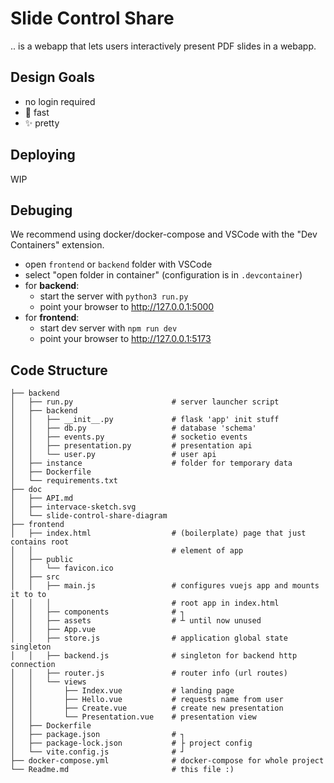 # Slide Control Share

.. is a webapp that lets users interactively present PDF slides in a webapp.

## Design Goals

* no login required
* 💨 fast
* ✨ pretty

## Deploying

WIP

## Debuging

We recommend using docker/docker-compose and VSCode with the "Dev Containers" extension.

* open `frontend` or `backend` folder with VSCode
* select "open folder in container" (configuration is in `.devcontainer`)
* for **backend**:
  * start the server with `python3 run.py`
  * point your browser to http://127.0.0.1:5000
* for **frontend**:
  * start dev server with `npm run dev`
  * point your browser to http://127.0.0.1:5173

## Code Structure
```
├── backend
│   ├── run.py                      # server launcher script
│   ├── backend
│   │   ├── __init__.py             # flask 'app' init stuff
│   │   ├── db.py                   # database 'schema'
│   │   ├── events.py               # socketio events
│   │   ├── presentation.py         # presentation api
│   │   └── user.py                 # user api
│   ├── instance                    # folder for temporary data
│   ├── Dockerfile
│   └── requirements.txt
├── doc
│   ├── API.md
│   ├── intervace-sketch.svg
│   └── slide-control-share-diagram
├── frontend
│   ├── index.html                  # (boilerplate) page that just contains root
│   │                               # element of app
│   ├── public
│   │   └── favicon.ico
│   ├── src
│   │   ├── main.js                 # configures vuejs app and mounts it to to
│   │   │                           # root app in index.html
│   │   ├── components              # ┐
│   │   ├── assets                  # ┴ until now unused
│   │   ├── App.vue
│   │   ├── store.js                # application global state singleton
│   │   ├── backend.js              # singleton for backend http connection
│   │   ├── router.js               # router info (url routes)
│   │   └── views
│   │       ├── Index.vue           # landing page
│   │       ├── Hello.vue           # requests name from user
│   │       ├── Create.vue          # create new presentation
│   │       └── Presentation.vue    # presentation view
│   ├── Dockerfile
│   ├── package.json                # ┐
│   ├── package-lock.json           # ├ project config
│   └── vite.config.js              # ┘
├── docker-compose.yml              # docker-compose for whole project
└── Readme.md                       # this file :)
```
